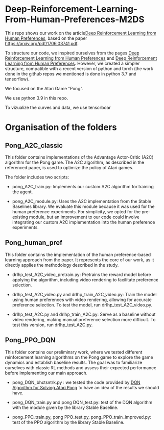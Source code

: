 # Deep-Reinforcement-Learning-From-Human-Preferences-M2DS

This repo shows our work on the article[Deep Reinforcement Learning from Human
Preferences](https://blog.openai.com/deep-reinforcement-learning-from-human-preferences/),
based on the paper <https://arxiv.org/pdf/1706.03741.pdf>.

To structure our code, we inspired ourselves from the pages [Deep Reinforcement Learning from Human Preferences](https://github.com/mrahtz/learning-from-human-preferences) and [Deep Reinforcement Learning from Human Preferences](https://github.com/HumanCompatibleAI/learning-from-human-preferences). 
However, we created a simpler structure, compatible with a recent version of python and torch (the work done in the github repos we mentioned is done in python 3.7 and tensorflow).

We focused on the Atari Game "Pong". 

We use python 3.9 in this repo.

To vizualize the curves and data, we use tensorboar

# Organisation of the folders 

## Pong_A2C_classic

This folder contains implementations of the Advantage Actor-Critic (A2C) algorithm for the Pong game. The A2C algorithm, as described in the referenced paper, is used to optimize the policy of Atari games.

The folder includes two scripts:

- pong_A2C_train.py: Implements our custom A2C algorithm for training the agent.

- pong_A2C_module.py: Uses the A2C implementation from the Stable Baselines library. We evaluate this module because it was used for the human preference experiments. For simplicity, we opted for the pre-existing module, but an improvement to our code could involve integrating our custom A2C implementation into the human preference experiments.


## Pong_human_pref

This folder contains the implementation of the human preference-based learning approach from the paper. It represents the core of our work, as it directly applies the methodology described in the study.

- drlhp_test_A2C_video_pretrain.py: Pretrains the reward model before applying the algorithm, including video rendering to facilitate preference selection.

- drlhp_test_A2C_video.py and drlhp_train_A2C_video.py: Train the model using human preferences with video rendering, allowing for accurate preference selection. To test the model, run drlhp_test_A2C_video.py.

- drlhp_test_A2C.py and drlhp_train_A2C.py: Serve as a baseline without video rendering, making manual preference selection more difficult. To test this version, run drlhp_test_A2C.py.

## Pong_PPO_DQN 

This folder contains our preliminary work, where we tested different reinforcement learning algorithms on the Pong game to explore the game dynamics and establish baseline results. 
The goal was to familiarize ourselves with classic RL methods and assess their expected performance before implementing our main approach.

- pong_DQN_bhctsntrk.py : we tested the code provided by [DQN Algorithm for Solving Atari Pong](https://github.com/bhctsntrk/OpenAIPong-DQN) to have an idea of the results we should have. 

- pong_DQN_train.py and pong DQN_test.py: test of the DQN algorithm with the module given by the library Stable Baseline.

- pong_PPO_train.py, pong PPO_test.py, pong_PPO_train_improved.py: test of the PPO algorithm by the library Stable Baseline.
